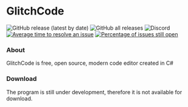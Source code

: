 # GlitchCode
![GitHub release (latest by date)](https://img.shields.io/github/v/release/MichixYT/GlitchCode?label=latest%20stable%20release) ![GitHub all releases](https://img.shields.io/github/downloads/MichixYT/GlitchCode/total?label=total%20downloads) ![Discord](https://img.shields.io/discord/808809804469895208) [![Average time to resolve an issue](http://isitmaintained.com/badge/resolution/MichixYT/GlitchCode.svg)](http://isitmaintained.com/project/MichixYT/GlitchCode "Average time to resolve an issue") [![Percentage of issues still open](http://isitmaintained.com/badge/open/MichixYT/GlitchCode.svg)](http://isitmaintained.com/project/MichixYT/GlitchCode "Percentage of issues still open")
### About
GlitchCode is free, open source, modern code editor created in C#

### Download
The program is still under development, therefore it is not available for download. 
